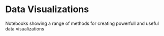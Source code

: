 # Data Visualizations

Notebooks showing a range of methods for creating powerfull and useful data visualizations